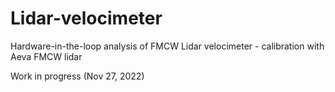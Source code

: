# Lidar-velocimeter
Hardware-in-the-loop analysis of FMCW Lidar velocimeter - calibration with Aeva FMCW lidar

Work in progress (Nov 27, 2022)

